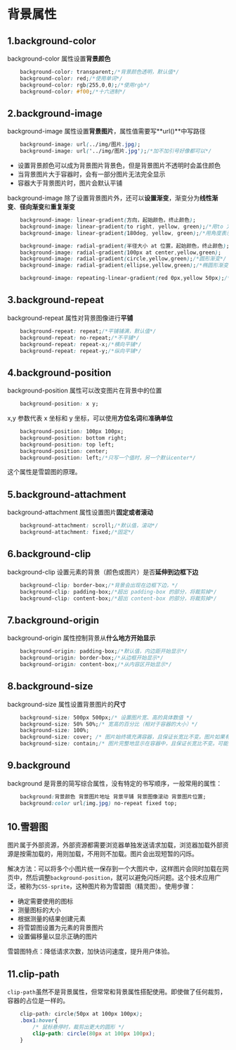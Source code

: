 # 背景属性

## 1.background-color

background-color 属性设置**背景颜色**

```css
    background-color: transparent;/*背景颜色透明，默认值*/
    background-color: red;/*使用单词*/ 
    background-color: rgb(255,0,0);/*使用rgb*/
    background-color: #f00;/*十六进制*/
```

## 2.background-image

background-image 属性设置**背景图片**，属性值需要写**url()**中写路径

```css
    background-image: url(../img/图片.jpg);    
    background-image: url('../img/图片.jpg');/*加不加引号好像都可以*/
```

- 设置背景颜色可以成为背景图片背景色，但是背景图片不透明时会盖住颜色
- 当背景图片大于容器时，会有一部分图片无法完全显示
- 容器大于背景图片时，图片会默认平铺

background-image 除了设置背景图片外，还可以**设置渐变**，渐变分为**线性渐变**、**径向渐变**和**重复渐变**

```css
    background-image: linear-gradient(方向，起始颜色，终止颜色);
    background-image: linear-gradient(to right, yellow, green);/*用to 方位词表示方向*/
    background-image: linear-gradient(180deg, yellow, green);/*用角度表示方向,180deg默认值，默认从上到下*/

    background-image: radial-gradient(半径大小 at 位置，起始颜色，终止颜色);
    background-image: radial-gradient(100px at center,yellow,green);
    background-image: radial-gradient(circle,yellow,green);/*圆形渐变*/
    background-image: radial-gradient(ellipse,yellow,green);/*椭圆形渐变*/

    background-image: repeating-linear-gradient(red 0px,yellow 50px);/*重复渐变*/
```

## 3.background-repeat

background-repeat 属性对背景图像进行**平铺**

```css
    background-repeat: repeat;/*平铺铺满，默认值*/
    background-repeat: no-repeat;/*不平铺*/
    background-repeat: repeat-x;/*横向平铺*/
    background-repeat: repeat-y;/*纵向平铺*/
```

## 4.background-position

background-position 属性可以改变图片在背景中的位置

```css
    background-position: x y;
```

x,y 参数代表 x 坐标和 y 坐标，可以使用**方位名词**和**准确单位**

```css
    background-position: 100px 100px;
    background-position: bottom right;
    background-position: top left;
    background-position: center;
    background-position: left;/*只写一个值时，另一个默认center*/
```

这个属性是雪碧图的原理。

## 5.background-attachment

background-attachment 属性设置图片**固定或者滚动**

```css
    background-attachment: scroll;/*默认值，滚动*/
    background-attachment: fixed;/*固定*/
```

## 6.background-clip

background-clip 设置元素的背景（颜色或图片）是否**延伸到边框下边**

```css
    background-clip: border-box;/*背景会出现在边框下边，*/
    background-clip: padding-box;/*超出 padding-box 的部分，将裁剪掉*/ 
    background-clip: content-box;/*超出 content-box 的部分，将裁剪掉*/ 
```

## 7.background-origin

background-origin 属性控制背景从**什么地方开始显示**

```css
    background-origin: padding-box;/*默认值，内边距开始显示*/
    background-origin: border-box;/*从边框开始显示*/
    background-origin: content-box;/*从内容区开始显示*/
```

## 8.background-size

background-size 属性设置背景图片的**尺寸**

```css
    background-size: 500px 500px;/* 设置图片宽、高的具体数值 */
    background-size: 50% 50%;/* 宽高的百分比（相对于容器的大小）*/
    background-size: 100%;
    background-size: cover; /* 图片始终填充满容器，且保证长宽比不变。图片如果有超出部分，则超出部分会被隐藏。 */
    background-size: contain;/* 图片完整地显示在容器中，且保证长宽比不变。可能会导致容器的部分区域为空白。*/
```

## 9.background

background 是背景的简写综合属性，没有特定的书写顺序，一般常用的属性：

```css
    background:背景颜色 背景图片地址 背景平铺 背景图像滚动 背景图片位置;
    background:color url(img.jpg) no-repeat fixed top;
```

## 10.雪碧图

图片属于外部资源，外部资源都需要浏览器单独发送请求加载，浏览器加载外部资源是按需加载的，用则加载，不用则不加载。图片会出现短暂的闪烁。

解决方法：可以将多个小图片统一保存到一个大图片中，这样图片会同时加载在网页中，然后调整`background-position`，就可以避免闪烁问题。这个技术应用广泛，被称为`CSS-sprite`，这种图片称为雪碧图（精灵图）。使用步骤：

- 确定需要使用的图标
- 测量图标的大小
- 根据测量的结果创建元素
- 将雪碧图设置为元素的背景图片
- 设置偏移量以显示正确的图片

雪碧图特点：降低请求次数，加快访问速度，提升用户体验。

## 11.clip-path

`clip-path`虽然不是背景属性，但常常和背景属性搭配使用。即使做了任何裁剪，容器的占位是一样的。

```css
    clip-path: circle(50px at 100px 100px);
    .box1:hover{
        /* 鼠标悬停时，裁剪出更大的圆形 */
        clip-path: circle(80px at 100px 100px);
    }
```
